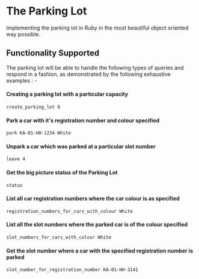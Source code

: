 # The Parking Lot

Implementing the parking lot in Ruby in the most beautiful object oriented way possible.

## Functionality Supported

The parking lot will be able to handle the following types of queries and respond in a fashion, as demonstrated by the following exhaustive examples : -



#### Creating a parking lot with a particular capacity
`create_parking_lot 6`

#### Park a car with it's registration number and colour specified
`park KA-01-HH-1234 White`

#### Unpark a car which was parked at a particular slot number
`leave 4`

#### Get the big picture status of the Parking Lot
`status`

#### List all car registration numbers where the car colour is as specified
`registration_numbers_for_cars_with_colour White`

#### List all the slot numbers where the parked car is of the colour specified
`slot_numbers_for_cars_with_colour White`
 
#### Get the slot number where a car with the specified registration number is parked
`slot_number_for_registration_number KA-01-HH-3141`	





